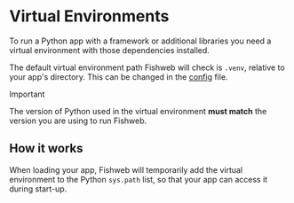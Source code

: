 # Virtual Environments

To run a Python app with a framework or additional libraries you need a virtual environment with those dependencies installed.

The default virtual environment path Fishweb will check is `.venv`, relative to your app's directory.
This can be changed in the [config](/content/reference/config#venv-path) file.

> [!IMPORTANT]
> The version of Python used in the virtual environment **must match** the version you are using to run Fishweb.

## How it works

When loading your app, Fishweb will temporarily add the virtual environment to the Python `sys.path` list, so that your app can access it during start-up.
